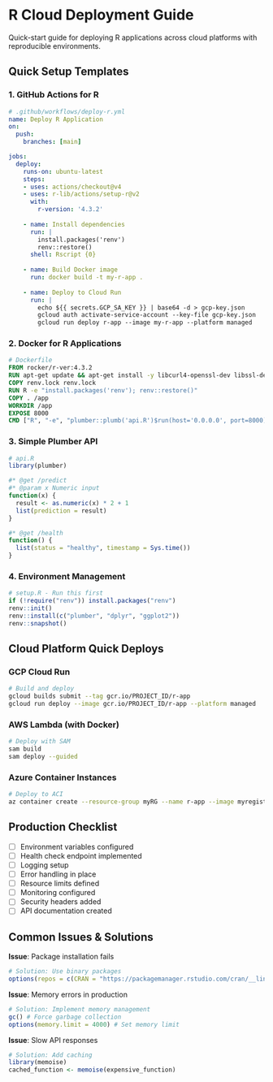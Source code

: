 # R Cloud Deployment Guide

Quick-start guide for deploying R applications across cloud platforms with reproducible environments.

## Quick Setup Templates

### 1. GitHub Actions for R

```yaml
# .github/workflows/deploy-r.yml
name: Deploy R Application
on:
  push:
    branches: [main]

jobs:
  deploy:
    runs-on: ubuntu-latest
    steps:
    - uses: actions/checkout@v4
    - uses: r-lib/actions/setup-r@v2
      with:
        r-version: '4.3.2'
    
    - name: Install dependencies
      run: |
        install.packages('renv')
        renv::restore()
      shell: Rscript {0}
    
    - name: Build Docker image
      run: docker build -t my-r-app .
    
    - name: Deploy to Cloud Run
      run: |
        echo ${{ secrets.GCP_SA_KEY }} | base64 -d > gcp-key.json
        gcloud auth activate-service-account --key-file gcp-key.json
        gcloud run deploy r-app --image my-r-app --platform managed
```

### 2. Docker for R Applications

```dockerfile
# Dockerfile
FROM rocker/r-ver:4.3.2
RUN apt-get update && apt-get install -y libcurl4-openssl-dev libssl-dev libxml2-dev
COPY renv.lock renv.lock
RUN R -e "install.packages('renv'); renv::restore()"
COPY . /app
WORKDIR /app
EXPOSE 8000
CMD ["R", "-e", "plumber::plumb('api.R')$run(host='0.0.0.0', port=8000)"]
```

### 3. Simple Plumber API

```r
# api.R
library(plumber)

#* @get /predict
#* @param x Numeric input
function(x) {
  result <- as.numeric(x) * 2 + 1
  list(prediction = result)
}

#* @get /health
function() {
  list(status = "healthy", timestamp = Sys.time())
}
```

### 4. Environment Management

```r
# setup.R - Run this first
if (!require("renv")) install.packages("renv")
renv::init()
renv::install(c("plumber", "dplyr", "ggplot2"))
renv::snapshot()
```

## Cloud Platform Quick Deploys

### GCP Cloud Run
```bash
# Build and deploy
gcloud builds submit --tag gcr.io/PROJECT_ID/r-app
gcloud run deploy --image gcr.io/PROJECT_ID/r-app --platform managed
```

### AWS Lambda (with Docker)
```bash
# Deploy with SAM
sam build
sam deploy --guided
```

### Azure Container Instances
```bash
# Deploy to ACI
az container create --resource-group myRG --name r-app --image myregistry.azurecr.io/r-app
```

## Production Checklist

- [ ] Environment variables configured
- [ ] Health check endpoint implemented
- [ ] Logging setup
- [ ] Error handling in place
- [ ] Resource limits defined
- [ ] Monitoring configured
- [ ] Security headers added
- [ ] API documentation created

## Common Issues & Solutions

**Issue**: Package installation fails
```r
# Solution: Use binary packages
options(repos = c(CRAN = "https://packagemanager.rstudio.com/cran/__linux__/focal/latest"))
```

**Issue**: Memory errors in production
```r
# Solution: Implement memory management
gc() # Force garbage collection
options(memory.limit = 4000) # Set memory limit
```

**Issue**: Slow API responses
```r
# Solution: Add caching
library(memoise)
cached_function <- memoise(expensive_function)
``` 